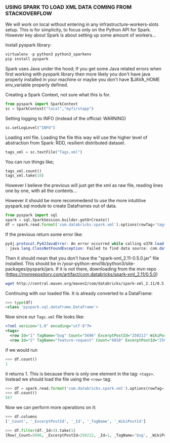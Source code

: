### USING SPARK TO LOAD XML DATA COMING FROM STACKOVERFLOW

We will work on local without entering in any infrastructure-workers-slots setup. This is for simplicity, to focus only on the Python API for Spark.
However key about Spark is about setting up some amount of workers...

Install pyspark library:

```python
virtualenv -p python3 python3_sparkenv
pip install pyspark
```

Spark uses Java under the hood; If you get some Java related errors when first working with pyspark library then more likely you don't have
java properly installed in your machine or maybe you don't have $JAVA_HOME env_variable properly defined.

Creating a Spark Context, not sure what this is for. 

```python
from pyspark import SparkContext
sc = SparkContext("local","myfirstapp")
```

Setting logging to INFO (instead of the official: WARNING)

```python
sc.setLogLevel("INFO")
```

Loading xml file. Loading the file this way will use the higher level of abstraction from Spark: RDD, resilient distributed dataset.
```python
tags_xml = sc.textFile("Tags.xml")
```

You can run things like; 

```python
tags_xml.count() 
tags_xml.take(10)

```

However I believe the previous will just get the xml as raw file, reading lines one by one, with all the contents...

However it should be more recommedend to use the more intutitive pyspark.sql module to create Dataframes out of data.

```python
from pyspark import sql 
spark = sql.SparkSession.builder.getOrCreate()
df = spark.read.format('com.databricks.spark.xml').options(rowTag='tags').load('<your-dir>Tags.xml')
```

If the previous return some error like: 

```java
py4j.protocol.Py4JJavaError: An error occurred while calling o378.load.
: java.lang.ClassNotFoundException: Failed to find data source: com.databricks.spark.xml. Please find packages at http://spark.apache.org/third-party-projects.html
```
Then it should mean that you don't have the "spark-xml_2.11-0.5.0.jar" file installed. 
This should be in /your-python-env/lib/python3/site-packages/pyspark/jars. If it is not there, downloading from the mvn repo (https://mvnrepository.com/artifact/com.databricks/spark-xml_2.11/0.5.0)

```bash
wget http://central.maven.org/maven2/com/databricks/spark-xml_2.11/0.5.0/spark-xml_2.11-0.5.0.jar
```

Continuing with our loaded file. It is already converted to a DataFrame:

```python
>>> type(df)
<class 'pyspark.sql.dataframe.DataFrame'>
```

Now since our `Tags.xml` file looks like:
```xml
<?xml version="1.0" encoding="utf-8"?>
<tags>
  <row Id="1" TagName="bug" Count="5696" ExcerptPostId="250212" WikiPostId="250211" />
  <row Id="2" TagName="feature-request" Count="6010" ExcerptPostId="250232" WikiPostId="250231" />
```

if we would run
```python
>>> df.count()
1
```
it  returns 1. This is because there is only one element in the tag: `<tags>`. Instead we should load the file using the `<row>`  tag:

```python
>>> df = spark.read.format('com.databricks.spark.xml').options(rowTag='row').load('<your-dir>Tags.xml')
>>> df.count()
567
```

Now we can perform more operations on it:
```python
>>> df.columns
['_Count', '_ExcerptPostId', '_Id', '_TagName', '_WikiPostId']

>>> df.filter(df._Id<3).take(1)
[Row(_Count=5696, _ExcerptPostId=250212, _Id=1, _TagName='bug', _WikiPostId=250211)]
```
